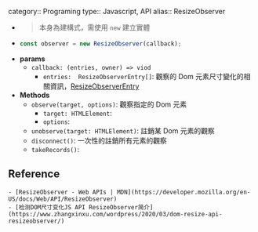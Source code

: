 category:: Programing
type:: Javascript, API
alias:: ResizeObserver

- > 本身為建構式，需使用 `new` 建立實體
- ```javascript
  const observer = new ResizeObserver(callback);
  ```
- **params**
	- `callback: (entries, owner) => viod`
		- `entries:  ResizeObserverEntry[]`: 觀察的 Dom 元素尺寸變化的相關資訊，[ResizeObserverEntry](https://developer.mozilla.org/en-US/docs/Web/API/ResizeObserverEntry)
- **Methods**
	- `observe(target, options)`: 觀察指定的 Dom 元素
		- `target: HTMLElement`:
		- `options`:
	- `unobserve(target: HTMLElement)`: 註銷某 Dom 元素的觀察
	- `disconnect()`: 一次性的註銷所有元素的觀察
	- `takeRecords()`:
## Reference
	- [ResizeObserver - Web APIs | MDN](https://developer.mozilla.org/en-US/docs/Web/API/ResizeObserver)
	- [检测DOM尺寸变化JS API ResizeObserver简介](https://www.zhangxinxu.com/wordpress/2020/03/dom-resize-api-resizeobserver/)